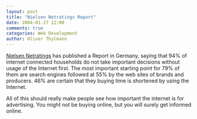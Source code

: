 ```yaml
---
layout: post
title: "Nielsen Netratings Report"
date: 2004-01-27 12:00
comments: true
categories: Web Development
author: Oliver Thylmann
---
```



[Nielsen Netratings](http://www.nielsen-netratings.com/) has published a Report in Germany, saying that 94% of internet connected households do not take important decisions without usage of the Internet first. The most important starting point for 79% of them are search engines followed at 55% by the web sites of brands and producers. 46% are certain that they buying time is shortened by using the Internet. 

All of this should really make people see how important the internet is for advertising. You might not be buying online, but you will surely get informed online.


